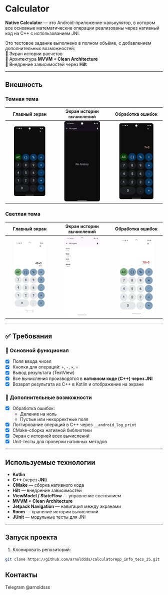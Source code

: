 # Calculator

**Native Calculator** — это Android-приложение-калькулятор, в котором все основные математические операции реализованы через нативный код на C++ с использованием JNI.

Это тестовое задание выполнено в полном объёме, с добавлением дополнительных возможностей:  
🔹 Экран истории расчетов  
🔹 Архитектура **MVVM + Clean Architecture**  
🔹 Внедрение зависимостей через **Hilt**

---

##  Внешность
### Темная тема

Главный экран | Экран истории вычислений | Обработка ошибок  
:--:|:--:|:--:  
<img src="screenshots/main_dark_screen.png" width="70%"> | <img src="screenshots/history_dark_screen.png" width="70%"> | <img src="screenshots/error_dark_screen.png" width="70%">

### Светлая тема

Главный экран | Экран истории вычислений | Обработка ошибок  
:--:|:--:|:--:  
<img src="screenshots/light_main_screen.png" width="70%"> | <img src="screenshots/history_light_screen.png" width="70%"> | <img src="screenshots/error_light_screen.png" width="70%">

---

## ✅ Требования

### 🔹 Основной функционал

- [x] Поля ввода чисел
- [x] Кнопки для операций: `+`, `-`, `×`, `÷`
- [x] Вывод результата (TextView)
- [x] Все вычисления производятся в **нативном коде (C++) через JNI**
- [x] Возврат результата из C++ в Kotlin и отображение на экране

### 🔸 Дополнительные возможности

- [x] Обработка ошибок:
  - Деление на ноль
  - Пустые или некорректные поля
- [x] Логгирование операций в C++ через `__android_log_print`
- [x] CMake-сборка нативной библиотеки
- [x] Экран с историей всех вычислений
- [x] Unit-тесты для проверки нативных методов

---

## Используемые технологии

- **Kotlin**
- **C++** (через **JNI**)
- **CMake** — сборка нативного кода
- **Hilt** — внедрение зависимостей
- **ViewModel / StateFlow** — управление состоянием
- **MVVM + Clean Architecture**
- **Jetpack Navigation** — навигация между экранами
- **Room** — хранение истории вычислений
- **JUnit** — модульные тесты для JNI

---
##  Запуск проекта

1. Клонировать репозиторий:
```bash
git clone https://github.com/arnolddds/calculatorApp_info_tecs_25.git
```
##  Контакты
Telegram @arnoldsss

